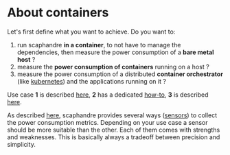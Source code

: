# About containers

Let's first define what you want to achieve. Do you want to:

1. run scaphandre **in a container**, to not have to manage the dependencies, then measure the power consumption of a **bare metal host** ?
2. measure the **power consumption of containers** running on a host ?
3. measure the power consumption of a distributed **container orchestrator** (like [kubernetes]()) and the applications running on it ?

Use case **1** is described [here](../tutorials/in-container.md), **2** has a dedicated [how-to](../how-to_guides/measure-containers-power.md), **3** is described [here](../tutorials/kubernetes.md).

As described [here](../compatibility.md), scaphandre provides several ways ([sensors](../explanations/sensors.md)) to collect the power consumption metrics. Depending on your use case a sensor should be more suitable than the other. Each of them comes with strengths and weaknesses. This is basically always a tradeoff between precision and simplicity.